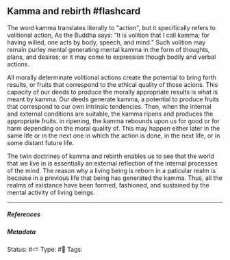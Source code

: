 ## Kamma and rebirth #flashcard 

The word kamma translates literally to "action", but it specifically refers to volitional action, As the Buddha says: “It is volition that I call kamma; for having willed, one acts by body, speech, and mind.” Such volition may remain purley mental generating mental kamma in the form of thoughts, plans, and desires; or it may come to expression though bodily and verbal actions. 

All morally determinate volitional actions create the potential to bring forth results, or fruits that correspond to the ethical quality of those acions. This capacity of our deeds to produce the morally appropriate results is what is meant by kamma. Our deeds generate kamma, a potential to produce fruits that correspond to our own intrinsic tendencies. Then, when the internal and external conditions are suitable, the kamma ripens and produces the appropriate fruits. in ripening, the kamma rebounds upon us for good or for harm depending on the moral quality of. This may happen either later in the same life or in the next one in which the action is done, in the next life, or in some distant future life. 

The twin doctrines of kamma and rebirth enables us to see that the world that we live in is  essentially an external reflection of the internal processes of the mind. The reason why a living being is reborn in a paticular realm is because in a previous life that being has generated the kamma. Thus, all the realms of existance have been formed, fashioned, and sustained by the mental activity of living beings. 

___

##### References


##### Metadata
Status: #⛅️ 
Type: #🔵 
Tags: 